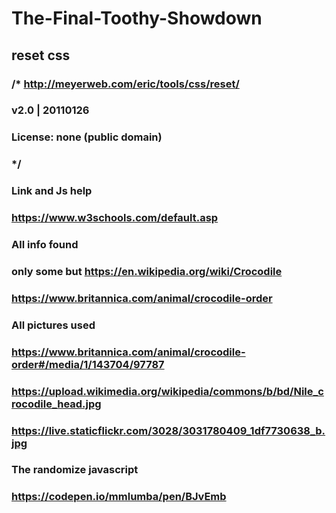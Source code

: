 # The-Final-Toothy-Showdown
## reset css
### /* http://meyerweb.com/eric/tools/css/reset/ 
### v2.0 | 20110126
### License: none (public domain)
### */
###
### Link and Js help
### https://www.w3schools.com/default.asp
###
### All info found
### only some but https://en.wikipedia.org/wiki/Crocodile
### https://www.britannica.com/animal/crocodile-order
###
### All pictures used
### https://www.britannica.com/animal/crocodile-order#/media/1/143704/97787 
### https://upload.wikimedia.org/wikipedia/commons/b/bd/Nile_crocodile_head.jpg
### https://live.staticflickr.com/3028/3031780409_1df7730638_b.jpg
###
### The randomize javascript
### https://codepen.io/mmlumba/pen/BJvEmb
###
###
###
###
###
###
